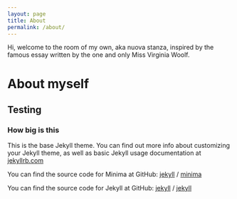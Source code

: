 ```yaml
---
layout: page
title: About
permalink: /about/
---
```


Hi, welcome to the room of my own, aka nuova stanza, inspired by the famous essay written by the one and only Miss Virginia Woolf.

# About myself
## Testing
### How big is this 



This is the base Jekyll theme. You can find out more info about customizing your Jekyll theme, as well as basic Jekyll usage documentation at [jekyllrb.com](https://jekyllrb.com/)

You can find the source code for Minima at GitHub:
[jekyll][jekyll-organization] /
[minima](https://github.com/jekyll/minima)

You can find the source code for Jekyll at GitHub:
[jekyll][jekyll-organization] /
[jekyll](https://github.com/jekyll/jekyll)


[jekyll-organization]: https://github.com/jekyll
